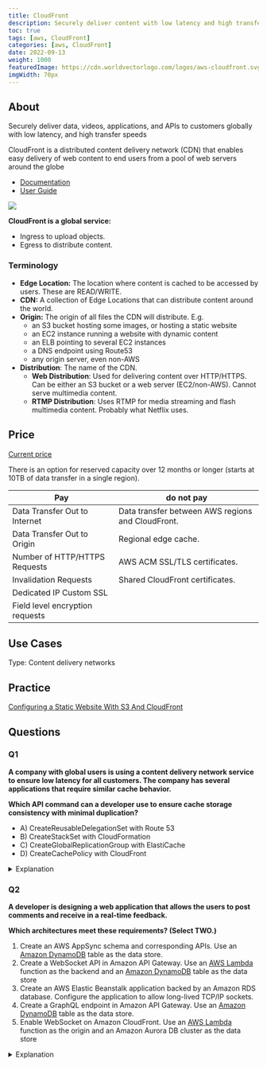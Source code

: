 ```yaml
---
title: CloudFront
description: Securely deliver content with low latency and high transfer speeds
toc: true
tags: [aws, CloudFront]
categories: [aws, CloudFront]
date: 2022-09-13
weight: 1000
featuredImage: https://cdn.worldvectorlogo.com/logos/aws-cloudfront.svg
imgWidth: 70px
---
```


## About

Securely deliver data, videos, applic­ations, and APIs to customers globally with low latency, and high transfer speeds

CloudFront is a distributed content delivery network (CDN) that enables easy delivery of web content to end users from a pool of web servers around the globe

- [Documentation](https://aws.amazon.com/cloudfront/)
- [User Guide](https://docs.aws.amazon.com/cloudfront/?id=docs_gateway)

![](https://d1.awsstatic.com/products/cloudfront/product-page-diagram_CloudFront_HIW.475cd71e52ebbb9acbe55fd1b242c75ebb619a2e.png)

**CloudFront is a global service:** 

- Ingress to upload objects.
- Egress to distribute content.

### Terminology

- **Edge Location:** The location where content is cached to be accessed by users. These are READ/WRITE.
- **CDN:** A collection of Edge Locations that can distribute content around the world.
- **Origin:** The origin of all files the CDN will distribute. E.g.
  - an S3 bucket hosting some images, or hosting a static website
  - an EC2 instance running a website with dynamic content
  - an ELB pointing to several EC2 instances
  - a DNS endpoint using Route53
  - any origin server, even non-AWS
- **Distribution**: The name of the CDN.
  - **Web Distribution**: Used for delivering content over HTTP/HTTPS. Can be either an S3 bucket or a web server (EC2/non-AWS). Cannot serve multimedia content.
  - **RTMP Distribution**: Uses RTMP for media streaming and flash multimedia content. Probably what Netflix uses.

## Price

[Current price](https://aws.amazon.com/cloudfront/pricing/)

There is an option for reserved capacity over 12 months or longer (starts at 10TB of data transfer in a single region).

   | Pay                             | do not pay                                        |
   | ------------------------------- | ------------------------------------------------- |
   | Data Transfer Out to Internet   | Data transfer between AWS regions and CloudFront. |
   | Data Transfer Out to Origin     | Regional edge cache.                              |
   | Number of HTTP/HTTPS Requests   | AWS ACM SSL/TLS certificates.                     |
   | Invalidation Requests           | Shared CloudFront certificates.                   |
   | Dedicated IP Custom SSL         |
   | Field level encryption requests |


## Use Cases

Type: Content delivery networks

## Practice

[Configuring a Static Website With S3 And CloudFront](./configuring-static-website-s3-and-cloudfront)

## Questions

### Q1

**A company with global users is using a content delivery network service to ensure low latency for all customers. The company has several applications that require similar cache behavior.**

**Which API command can a developer use to ensure cache storage consistency with minimal duplication?**

- A) CreateReusableDelegationSet with Route 53
- B) CreateStackSet with CloudFormation
- C) CreateGlobalReplicationGroup with ElastiCache
- D) CreateCachePolicy with CloudFront


<details>
<summary>Explanation</summary>
<div>

[https://docs.aws.amazon.com/cloudfront/latest/APIReference/API_CreateCachePolicy.html](https://docs.aws.amazon.com/cloudfront/latest/APIReference/API_CreateCachePolicy.html)

<mark style="color:white">D</mark> 
</div>
</details>

### Q2

**A developer is designing a web application that allows the users to post comments and receive in a real-time feedback.**

**Which architectures meet these requirements? (Select TWO.)**

1. Create an AWS AppSync schema and corresponding APIs. Use an [Amazon DynamoDB](../dynamodb) table as the data store.
2. Create a WebSocket API in Amazon API Gateway. Use an [AWS Lambda](../lambda) function as the backend and an [Amazon DynamoDB](../dynamodb) table as the data store
3. Create an AWS Elastic Beanstalk application backed by an Amazon RDS database. Configure the application to allow long-lived TCP/IP sockets.
4. Create a GraphQL endpoint in Amazon API Gateway. Use an [Amazon DynamoDB](../dynamodb) table as the data store.
5. Enable WebSocket on Amazon CloudFront. Use an [AWS Lambda](../lambda) function as the origin and an Amazon Aurora DB cluster as the data store

<details>
<summary>Explanation</summary>
<div>

[AWS AppSync](https://aws.amazon.com/appsync/) simplifies application development by letting users create a flexible API to securely access, manipulate, and combine data from one or more data sources. AWS AppSync is a managed service that uses GraphQL to make it easy for applications to get the exact data they need. 

AWS AppSync allows users to build scalable applications, including those requiring [real-time updates](https://docs.aws.amazon.com/appsync/latest/devguide/real-time-data.html), on a range of data sources, including Amazon DynamoDB. In [Amazon API Gateway](../api-gateway), users can [create a WebSocket API](https://docs.aws.amazon.com/apigateway/latest/developerguide/apigateway-websocket-api.html) as a stateful frontend for an AWS service (such as [AWS Lambda](../lambda) or DynamoDB) or for an HTTP endpoint. 

The WebSocket API invokes the backend based on the content of the messages it receives from client applications. Unlike a REST API, which receives and responds to requests, a WebSocket API supports two-way communication between client applications and the backend.

<mark style="color:white">1, 2</mark> 

</div>
</details>